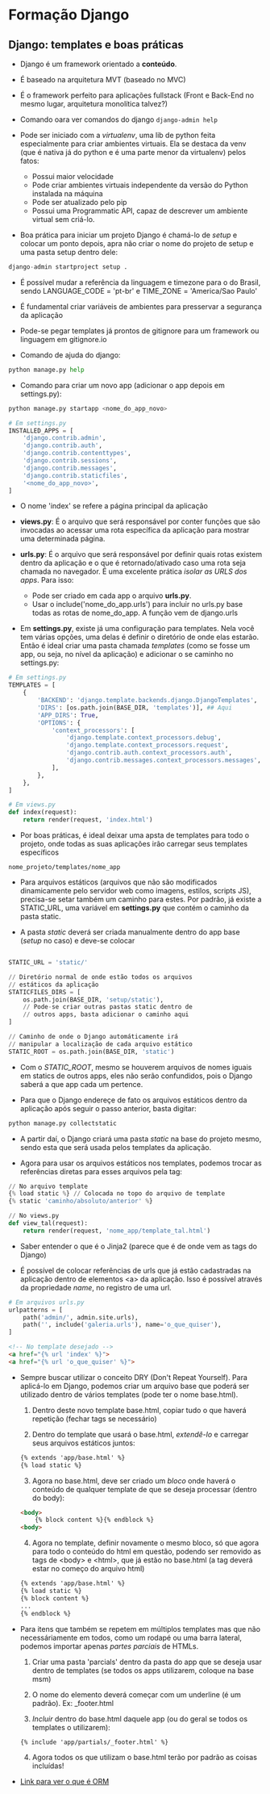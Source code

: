 <h1>Formação Django</h1>

<h2>Django: templates e boas práticas</h2>

* Django é um framework orientado a **conteúdo**.

* É baseado na arquitetura MVT (baseado no MVC)

* É o framework perfeito para aplicações fullstack (Front e Back-End no mesmo lugar, arquitetura monolítica talvez?)

* Comando oara ver comandos do django ```django-admin help```

* Pode ser iniciado com a _virtualenv_, uma lib de python feita especialmente para criar ambientes virtuais. Ela se destaca da venv (que é nativa já do python e é uma parte menor da virtualenv) pelos fatos:
    * Possui maior velocidade
    * Pode criar ambientes virtuais independente da versão do Python instalada na máquina
    * Pode ser atualizado pelo pip
    * Possui uma Programmatic API, capaz de descrever um ambiente virtual sem criá-lo.

* Boa prática para iniciar um projeto Django é chamá-lo de _setup_ e colocar um ponto depois, apra não criar o nome do projeto de setup e uma pasta setup dentro dele:
```python
django-admin startproject setup .
```

* É possível mudar a referência da linguagem e timezone para o do Brasil, sendo LANGUAGE_CODE = 'pt-br' e TIME_ZONE = 'America/Sao Paulo'

* É fundamental criar variáveis de ambientes para presservar a segurança da aplicação

* Pode-se pegar templates já prontos de gitignore para um framework ou linguagem em gitignore.io

* Comando de ajuda do django:
```python
python manage.py help
```

* Comando para criar um novo app (adicionar o app depois em settings.py):
```python
python manage.py startapp <nome_do_app_novo>

# Em settings.py
INSTALLED_APPS = [
    'django.contrib.admin',
    'django.contrib.auth',
    'django.contrib.contenttypes',
    'django.contrib.sessions',
    'django.contrib.messages',
    'django.contrib.staticfiles',
    '<nome_do_app_novo>',
]
```
* O nome 'index' se refere a página principal da aplicação

* **views.py**: É o arquivo que será responsável por conter funções que são invocadas ao acessar uma rota específica da aplicação para mostrar uma determinada página.

* **urls.py**: É o arquivo que será responsável por definir quais rotas existem dentro da aplicação e o que é retornado/ativado caso uma rota seja chamada no navegador. É uma excelente prática _isolar as URLS dos apps_. Para isso:
    * Pode ser criado em cada app o arquivo **urls.py**.
    * Usar o include('nome_do_app.urls') para incluir no urls.py base todas as rotas de nome_do_app. A função vem de django.urls

* Em **settings.py**, existe já uma configuração para templates. Nela você tem várias opções, uma delas é definir o diretório de onde elas estarão. Então é ideal criar uma pasta chamada _templates_ (como se fosse um app, ou seja, no nível da aplicação) e adicionar o se caminho no settings.py:
```python
# Em settings.py
TEMPLATES = [
    {
        'BACKEND': 'django.template.backends.django.DjangoTemplates',
        'DIRS': [os.path.join(BASE_DIR, 'templates')], ## Aqui
        'APP_DIRS': True,
        'OPTIONS': {
            'context_processors': [
                'django.template.context_processors.debug',
                'django.template.context_processors.request',
                'django.contrib.auth.context_processors.auth',
                'django.contrib.messages.context_processors.messages',
            ],
        },
    },
]

# Em views.py
def index(request):
    return render(request, 'index.html')
```

* Por boas práticas, é ideal deixar uma apsta de templates para todo o projeto, onde todas as suas aplicações irão carregar seus templates específicos
```
nome_projeto/templates/nome_app
```

* Para arquivos estáticos (arquivos que não são modificados dinamicamente pelo servidor web como imagens, estilos, scripts JS), precisa-se setar também um caminho para estes. Por padrão, já existe a STATIC_URL, uma variável em **settings.py** que contém o caminho da pasta static.

* A pasta _static_ deverá ser criada manualmente dentro do app base (_setup_ no caso) e deve-se colocar

```python

STATIC_URL = 'static/'

// Diretório normal de onde estão todos os arquivos
// estáticos da aplicação
STATICFILES_DIRS = [
    os.path.join(BASE_DIR, 'setup/static'),
    // Pode-se criar outras pastas static dentro de
    // outros apps, basta adicionar o caminho aqui
]

// Caminho de onde o Django automáticamente irá
// manipular a localização de cada arquivo estático
STATIC_ROOT = os.path.join(BASE_DIR, 'static')
```

* Com o _STATIC_ROOT_, mesmo se houverem arquivos de nomes iguais em statics de outros apps, eles não serão confundidos, pois o Django saberá a que app cada um pertence.

* Para que o Django endereçe de fato os arquivos estáticos dentro da aplicação após seguir o passo anterior, basta digitar:

```python
python manage.py collectstatic
```

* A partir daí, o Django criará uma pasta _static_ na base do projeto mesmo, sendo esta que será usada pelos templates da aplicação.

* Agora para usar os arquivos estáticos nos templates, podemos trocar as referências diretas para esses arquivos pela tag:

```python
// No arquivo template
{% load static %} // Colocada no topo do arquivo de template
{% static 'caminho/absoluto/anterior' %}

// No views.py
def view_tal(request):
    return render(request, 'nome_app/template_tal.html')
```

* Saber entender o que é o Jinja2 (parece que é de onde vem as tags do Django)

* É possível de colocar referências de urls que já estão cadastradas na aplicação dentro de elementos \<a> da aplicação. Isso é possível através da propriedade _name_, no registro de uma url.

```python
# Em arquivos urls.py
urlpatterns = [
    path('admin/', admin.site.urls),
    path('', include('galeria.urls'), name='o_que_quiser'),
]
```

```html
<!-- No template desejado -->
<a href="{% url 'index' %}">
<a href="{% url 'o_que_quiser' %}">
```

* Sempre buscar utilizar o conceito DRY (Don't Repeat Yourself). Para aplicá-lo em Django, podemos criar um arquivo base que poderá ser utilizado dentro de vários templates (pode ter o nome base.html).
    1. Dentro deste novo template base.html, copiar tudo o que haverá repetição (fechar tags se necessário)

    2. Dentro do template que usará o base.html, _extendê-lo_ e carregar seus arquivos estáticos juntos:
    
    ```html
    {% extends 'app/base.html' %}
    {% load static %}
    ```

    3. Agora no base.html, deve ser criado um _bloco_ onde haverá o conteúdo de qualquer template de que se deseja processar (dentro do body):

    ```html
    <body>
        {% block content %}{% endblock %}
    <body>
    ```

    4. Agora no template, definir novamente o mesmo bloco, só que agora para todo o conteúdo do html em questão, podendo ser removido as tags de \<body> e \<html>, que já estão no base.html (a tag deverá estar no começo do arquivo html)

    ```html
    {% extends 'app/base.html' %}
    {% load static %}
    {% block content %}
    ...
    {% endblock %}
    ```

* Para itens que também se repetem em múltiplos templates mas que não necessáriamente em todos, como um rodapé ou uma barra lateral, podemos importar apenas _partes parciais_ de HTMLs.
    1. Criar uma pasta 'parcials' dentro da pasta do app que se deseja usar dentro de templates (se todos os apps utilizarem, coloque na base msm)

    2. O nome do elemento deverá começar com um underline (é um padrão). Ex: _footer.html

    3. _Incluir_ dentro do base.html daquele app (ou do geral se todos os templates o utilizarem):

    ```html
    {% include 'app/partials/_footer.html' %}
    ```

    4. Agora todos os que utilizam o base.html terão por padrão as coisas incluídas!

* <a href="https://www.youtube.com/watch?v=x39vqeBTUmE&ab_channel=Alura">Link para ver o que é ORM</a>